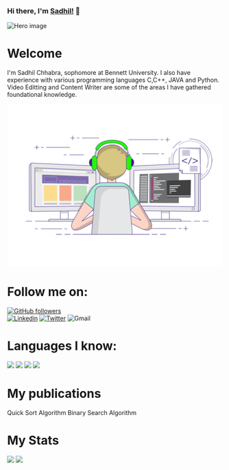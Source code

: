 ### Hi there, I'm [Sadhil!](https://www.github.com/sadhilchhabra/) 👋

<img src="https://github.com/sadhilchhabra/sadhilchhabra/blob/master/Untitled_1.png" alt="Hero image">


# Welcome
I'm Sadhil Chhabra, sophomore at Bennett University. I also have experience with various programming languages C,C++, JAVA and Python. Video Editting and Content Writer are some of the areas I have gathered foundational knowledge.

<img src="https://github.com/sadhilchhabra/sadhilchhabra/blob/master/68747470733a2f2f6d656469612e67697068792e636f6d2f6d656469612f53576f536b4e36447854737a71494b4571762f67697068792e676966.gif" alt="Coding">

# Follow me on:

[![GitHub followers](https://img.shields.io/github/followers/sadhilchhabra?label=Follow&style=plastic&logo=github&logoColor=white&color=brightGreen)](https://www.github.com/sadhilchhabra/)  
[![Linkedin](https://img.shields.io/badge/Linkedin-Sadhil_Chhabra-blue?style=plastic-square&logo=Linkedin&logoColor=white&link=https://www.linkedin.com/in/sadhil-chhabra-b32482193/)](https://www.linkedin.com/in/sadhil-chhabra-b32482193/) 
[![Twitter](https://img.shields.io/twitter/follow/chhabra_sadhil?label=Follow&logo=twitter&style=plastic)](https://twitter.com/chhabra_sadhil)
![Gmail](https://img.shields.io/badge/Gmail-sadhil.chhabra@gmail.com-red?style=plastic&logo=Gmail&logoColor=white)

# Languages I know: 

![](https://img.shields.io/badge/Language-Java-green)
![](https://img.shields.io/badge/Language-Python-blue)
![](https://img.shields.io/badge/Language-C++-yellow)
![](https://img.shields.io/badge/Language-C-yellow)

# My publications

Quick Sort Algorithm
Binary Search Algorithm

# My Stats

![](https://github-readme-stats.anuraghazra1.vercel.app/api?username=sadhilchhabra&show_icons=true&theme=tokyonight&line_height=27&alt="Sadhil's_github_stats")
![](https://github-readme-stats.anuraghazra1.vercel.app/api/top-langs/?username=sadhilchhabra&theme=tokyonight&hide_langs_below=1)

